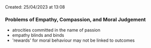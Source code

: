 Created: 25/04/2023 at 13:08

### Problems of Empathy, Compassion, and Moral Judgement
- atrocities committed in the name of passion
- empathy blinds and binds
- 'rewards' for moral behaviour may not be linked to outcomes